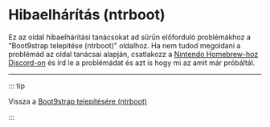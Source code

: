 # Hibaelhárítás (ntrboot)

Ez az oldal hibaelhárítási tanácsokat ad sűrűn előforduló problémákhoz a "Boot9strap telepítése (ntrboot)" oldalhoz. Ha nem tudod megoldani a problémád az oldal tanácsai alapján, csatlakozz a [Nintendo Homebrew-hoz Discord-on](https://discord.gg/MWxPgEp) és írd le a problémádat és azt is hogy mi az amit már próbáltál.

<!--@include: ./_include/troubleshooting-sb9si-common.md -->

<!--@include: ./_include/troubleshooting-get-help-common.md -->

---

::: tip

Vissza a [Boot9strap telepítésére (ntrboot)](installing-boot9strap-\(ntrboot\))

:::

<!--@include: ./_include/troubleshooting-return.md -->

